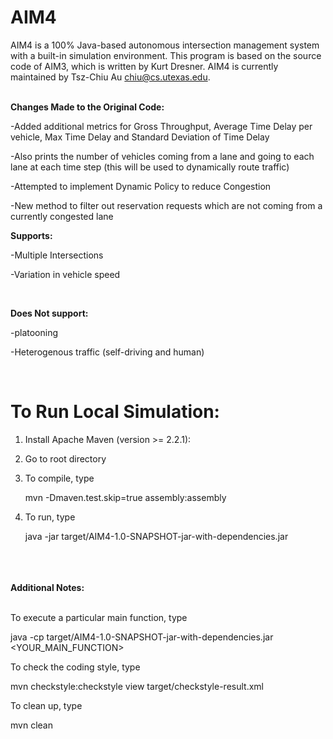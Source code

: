# AIM4 
AIM4 is a 100% Java-based autonomous intersection management system with a built-in simulation environment.
This program is based on the source code of AIM3, which is written by Kurt Dresner.
AIM4 is currently maintained by Tsz-Chiu Au <chiu@cs.utexas.edu>.
<br>
<br>

<b> Changes Made to the Original Code: </b>

   -Added additional metrics for Gross Throughput, Average Time Delay per vehicle, Max Time Delay and Standard Deviation of Time Delay
   
   -Also prints the number of vehicles coming from a lane and going to each lane at each time step (this will be used to dynamically route traffic)
   
   -Attempted to implement Dynamic Policy to reduce Congestion 
   
   -New method to filter out reservation requests which are not coming from a currently congested lane
<br>

   
<b>Supports:</b>
   
   -Multiple Intersections
      
   -Variation in vehicle speed
   
   <br>
   
<b>Does Not support: </b> 
   
   -platooning
   
   -Heterogenous traffic (self-driving and human)

   <br>

# To Run Local Simulation: 

1. Install Apache Maven (version >= 2.2.1):

2. Go to root directory

3. 
   To compile, type

   mvn -Dmaven.test.skip=true assembly:assembly


4. 
    To run, type

    java -jar target/AIM4-1.0-SNAPSHOT-jar-with-dependencies.jar

<br>
<br>
<br>
<b>Additional Notes:</b>
<br>
<br>

To execute a particular main function, type

  java -cp target/AIM4-1.0-SNAPSHOT-jar-with-dependencies.jar <YOUR_MAIN_FUNCTION>

To check the coding style, type

  mvn checkstyle:checkstyle
  view target/checkstyle-result.xml

To clean up, type

  mvn clean

